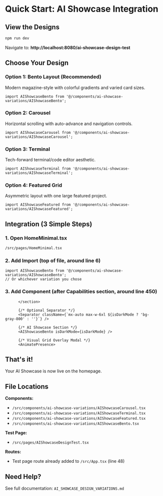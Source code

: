 # Quick Start: AI Showcase Integration

## View the Designs

```bash
npm run dev
```

Navigate to: **http://localhost:8080/ai-showcase-design-test**

## Choose Your Design

### Option 1: Bento Layout (Recommended)
Modern magazine-style with colorful gradients and varied card sizes.
```tsx
import AIShowcaseBento from '@/components/ai-showcase-variations/AIShowcaseBento';
```

### Option 2: Carousel
Horizontal scrolling with auto-advance and navigation controls.
```tsx
import AIShowcaseCarousel from '@/components/ai-showcase-variations/AIShowcaseCarousel';
```

### Option 3: Terminal
Tech-forward terminal/code editor aesthetic.
```tsx
import AIShowcaseTerminal from '@/components/ai-showcase-variations/AIShowcaseTerminal';
```

### Option 4: Featured Grid
Asymmetric layout with one large featured project.
```tsx
import AIShowcaseFeatured from '@/components/ai-showcase-variations/AIShowcaseFeatured';
```

## Integration (3 Simple Steps)

### 1. Open HomeMinimal.tsx
```bash
/src/pages/HomeMinimal.tsx
```

### 2. Add Import (top of file, around line 6)
```tsx
import AIShowcaseBento from '@/components/ai-showcase-variations/AIShowcaseBento';
// Or whichever variation you chose
```

### 3. Add Component (after Capabilities section, around line 450)
```tsx
      </section>

      {/* Optional Separator */}
      <Separator className={`mx-auto max-w-6xl ${isDarkMode ? 'bg-gray-800' : ''}`} />

      {/* AI Showcase Section */}
      <AIShowcaseBento isDarkMode={isDarkMode} />

      {/* Visual Grid Overlay Modal */}
      <AnimatePresence>
```

## That's it!

Your AI Showcase is now live on the homepage.

## File Locations

**Components:**
- `/src/components/ai-showcase-variations/AIShowcaseCarousel.tsx`
- `/src/components/ai-showcase-variations/AIShowcaseTerminal.tsx`
- `/src/components/ai-showcase-variations/AIShowcaseFeatured.tsx`
- `/src/components/ai-showcase-variations/AIShowcaseBento.tsx`

**Test Page:**
- `/src/pages/AIShowcaseDesignTest.tsx`

**Routes:**
- Test page route already added to `/src/App.tsx` (line 48)

## Need Help?

See full documentation: `AI_SHOWCASE_DESIGN_VARIATIONS.md`
